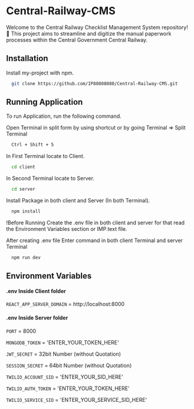 # Central-Railway-CMS
Welcome to the Central Railway Checklist Management System repository! 🚆 This project aims to streamline and digitize the manual paperwork processes within the Central Government Central Railway.

## Installation

Install my-project with npm.

```bash
  git clone https://github.com/IP80808080/Central-Railway-CMS.git
```

    
## Running Application

To run Application, run the following command.

Open Terminal in split form by using shortcut or by going Terminal => Split Terminal
```bash
  Ctrl + Shift + 5
```

In First Terminal locate to Client.
```bash
  cd client
```
In Second Terminal locate to Server.
```bash
  cd server
```
Install Package in both client and Server (In both Terminal).
```bash
  npm install
```
!Before Running Create the .env file in both client and server for that read the Environment Variables section or IMP.text file.

After creating .env file Enter command in both client Terminal and server Terminal
```bash
  npm run dev
```

## Environment Variables

#### .env Inside Client folder

`REACT_APP_SERVER_DOMAIN` = http://localhost:8000

#### .env Inside Server folder

`PORT` = 8000

`MONGODB_TOKEN` = 'ENTER_YOUR_TOKEN_HERE' 

`JWT_SECRET`  = 32bit Number (without Quotation)

`SESSION_SECRET` = 64bit Number (without Quotation)

`TWILIO_ACCOUNT_SID` = 'ENTER_YOUR_SID_HERE'

`TWILIO_AUTH_TOKEN` = 'ENTER_YOUR_TOKEN_HERE'

`TWILIO_SERVICE_SID` = 'ENTER_YOUR_SERVICE_SID_HERE'


